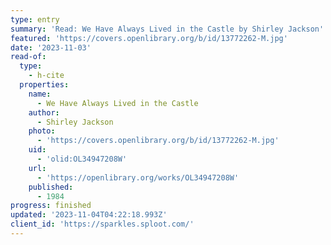 ```yaml
---
type: entry
summary: 'Read: We Have Always Lived in the Castle by Shirley Jackson'
featured: 'https://covers.openlibrary.org/b/id/13772262-M.jpg'
date: '2023-11-03'
read-of:
  type:
    - h-cite
  properties:
    name:
      - We Have Always Lived in the Castle
    author:
      - Shirley Jackson
    photo:
      - 'https://covers.openlibrary.org/b/id/13772262-M.jpg'
    uid:
      - 'olid:OL34947208W'
    url:
      - 'https://openlibrary.org/works/OL34947208W'
    published:
      - 1984
progress: finished
updated: '2023-11-04T04:22:18.993Z'
client_id: 'https://sparkles.sploot.com/'
---
```



